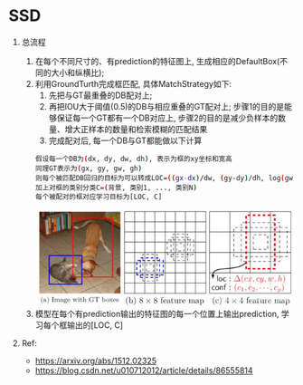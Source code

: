 # SSD
1. 总流程
    1. 在每个不同尺寸的、有prediction的特征图上, 生成相应的DefaultBox(不同的大小和纵横比);
    2. 利用GroundTurth完成框匹配, 具体MatchStrategy如下:
        1. 先把与GT最重叠的DB配对上;
        2. 再把IOU大于阈值(0.5)的DB与相应重叠的GT配对上;
        步骤1的目的是能够保证每一个GT都有一个DB对应上, 步骤2的目的是减少负样本的数量、增大正样本的数量和检索模糊的匹配结果
        3. 完成配对后, 每一个DB与GT都能做以下计算
        ```sh
        假设每一个DB为(dx, dy, dw, dh), 表示为框的xy坐标和宽高
        同理GT表示为(gx, gy, gw, gh)
        则每个被匹配DB回归的目标为可以转成LOC=((gx-dx)/dw, (gy-dy)/dh, log(gw/dw), log(gh/dh))
        加上对框的类别分类C=(背景, 类别1, ..., 类别N)
        每个被配对的框对应学习目标为[LOC, C]
        ```  
        ![sso](ssd.png)
    3. 模型在每个有prediction输出的特征图的每一个位置上输出prediction, 学习每个框输出的[LOC, C]
    
2. Ref: 
    + https://arxiv.org/abs/1512.02325
    + https://blog.csdn.net/u010712012/article/details/86555814